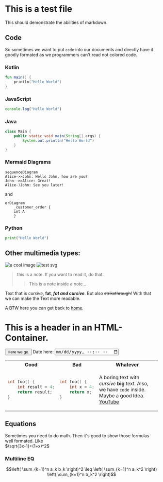 # This is a test file

This should demonstrate the abilities of markdown.

## Code

So sometimes we want to put `code` into our documents and directly have it goodly formated as we programmers can't read
not colored code.

### Kotlin

```kotlin
fun main() {
    println("Hello World")
}
```

### JavaScript

```javascript
console.log("Hello World")
```

### Java

```java 
class Main {
    public static void main(String[] args) {
        System.out.println("Hello World")
    }
}
```

### Mermaid Diagrams

```mermaid
sequenceDiagram
Alice->>John: Hello John, how are you?
John-->>Alice: Great!
Alice-)John: See you later!
```

and

```mermaid
erDiagram
    _customer_order {
    int A
    }
```

### Python

```python
print("Hello World")
```

## Other multimedia types:

<img alt="a cool image" src="https://fastly.picsum.photos/id/27/536/354.jpg?hmac=QqyDrHjdDNJIbIdNFhf922vnFvdfEsHywN1qWRwASYo">
<img alt="test svg" src="https://upload.wikimedia.org/wikipedia/commons/b/bd/Test.svg">

> this is a note. If you want to read it, do that.
> > This is a note inside a note...

Text that is _cursive_, __fat__, ___fat and cursive___. But also ~~strikethrough~~!
With that we can make the Text more readable.

A BTW here you can get back to [home]().

<div>
    <h1>This is a header in an HTML-Container.</h1>
    <button>Here we go.</button>
    <label>
        Date here: <input type="datetime-local" >
    </label>
</div>


<table>
<tr>
<th> Good </th>
<th> Bad </th>
<th> Whatever </th>
</tr>
<tr>
<td>

```c++
int foo() {
    int result = 4;
    return result;
}
```

</td>
<td>

```c++
int foo() { 
    int x = 4;
    return x;
}
```

</td>
<td>

A boring text with _cursive_ __big__ text.
Also, we have `code` inside. Maybe a good Idea.
[YouTube](https://youtube.com)

</td>
</tr>
</table>

## Equations

Sometimes you need to do math. Then it's good to show those formulas well formated.
Like  
$\sqrt{3x-1}+(1+x)^2$
### Multiline EQ
$$\left( \sum_{k=1}^n a_k b_k \right)^2 \leq \left( \sum_{k=1}^n a_k^2 \right) \left( \sum_{k=1}^n b_k^2 \right)$$